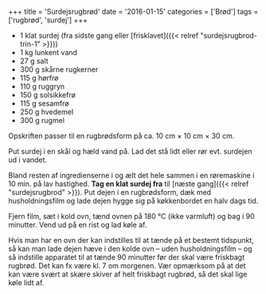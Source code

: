 +++
title = 'Surdejsrugbrød'
date = '2016-01-15'
categories = ['Brød']
tags = ['rugbrød', 'surdej']
+++

* 1 klat surdej (fra sidste gang eller [frisklavet]({{< relref "surdejsrugbrod-trin-1" >}}))
* 1 kg lunkent vand
* 27 g salt
* 300 g skårne rugkerner
* 115 g hørfrø
* 110 g ruggryn
* 150 g solsikkefrø
* 115 g sesamfrø
* 250 g hvedemel
* 300 g rugmel

Opskriften passer til en rugbrødsform på ca. 10 cm × 10 cm × 30 cm.

Put surdej i en skål og hæld vand på. Lad det stå lidt eller rør evt. surdejen ud i vandet.

Bland resten af ingredienserne i og ælt det hele sammen i en røremaskine i 10 min. på lav hastighed. **Tag en klat
surdej fra** til [næste gang]({{< relref "surdejsrugbrod" >}}). Put dejen i en rugbrødsform, dæk med husholdningsfilm og
lade dejen hygge sig på køkkenbordet en halv dags tid.

Fjern film, sæt i kold ovn, tænd ovnen på 180 °C (ikke varmluft) og bag i 90 minutter. Vend ud på en rist og lad køle
af.

Hvis man har en ovn der kan indstilles til at tænde på et bestemt tidspunkt, så kan man lade dejen hæve i den kolde ovn
– uden husholdningsfilm – og så indstille apparatet til at tænde 90 minutter før der skal være friskbagt rugbrød. Det
kan fx være kl. 7 om morgenen. Vær opmærksom på at det kan være svært at skære skiver af helt friskbagt rugbrød, så det
skal lige køle lidt af.
